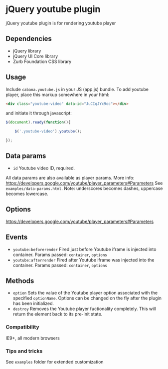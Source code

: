 # jQuery youtube plugin

jQuery youtube plugin is for rendering youtube player

## Dependencies
* jQuery library
* jQuery UI Core library
* Zurb Foundation CSS library

## Usage
Include `cabana.youtube.js` in your JS (app.js) bundle.
To add youtube player, place this markup somewhere in your html:
```html
<div class="youtube-video" data-id="JuCIqJYc9oc"></div>
```
and initiate it through javascript:
```js
$(document).ready(function(){

	$('.youtube-video').youtube();

});
```

## Data params
* `id` Youtube video ID, required.

All data params are also available as player params. More info: https://developers.google.com/youtube/player_parameters#Parameters
See `examples/data-params.html`. 
Note: underscores becomes dashes, uppercase becomes lowercase.

## Options
https://developers.google.com/youtube/player_parameters#Parameters

## Events
* `youtube:beforerender` Fired just before Youtube iframe is injected into container. Params passed: `container`, `options`
* `youtube:afterrender` Fired after Youtube iframe was injected into the container. Params passed: `container`, `options`

## Methods
* `option` Sets the value of the Youtube player option associated with the specified `optionName`. Options can be changed on the fly after the plugin has been initialized.
* `destroy` Removes the Youtube player fuctionality completely. This will return the element back to its pre-init state.

### Compatibility
IE9+, all modern browsers

### Tips and tricks
See `examples` folder for extended customization
